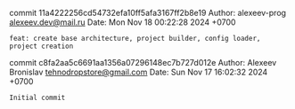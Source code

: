 commit 11a4222256cd54732efa10ff5afa3167ff2b8e19
Author: alexeev-prog <alexeev.dev@mail.ru>
Date:   Mon Nov 18 00:22:28 2024 +0700

    feat: create base architecture, project builder, config loader, project creation

commit c8fa2aa5c6691aa1356a07296148ec7b727d012e
Author: Alexeev Bronislav <tehnodropstore@gmail.com>
Date:   Sun Nov 17 16:02:32 2024 +0700

    Initial commit
